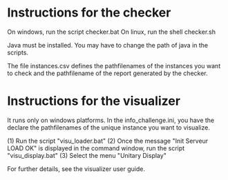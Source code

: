 # Instructions for the checker

On windows, run the script checker.bat
On linux, run the shell checker.sh

Java must be installed. You may have to change the path of java in the scripts.

The file instances.csv defines the pathfilenames of the instances you want to check and the pathfilename of the report generated by the checker.

# Instructions for the visualizer

It runs only on windows platforms.
In the info_challenge.ini, you have the declare the pathfilenames of the unique instance you want to visualize.

(1) Run the script "visu_loader.bat"
(2) Once the message "Init Serveur LOAD OK" is displayed in the command window, run the script "visu_display.bat"
(3) Select the menu "Unitary Display"

For further details, see the visualizer user guide.
